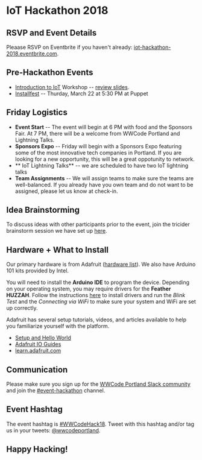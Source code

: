 # IoT Hackathon 2018

## RSVP and Event Details 

Pleaase RSVP on Eventbrite if you haven't already: [iot-hackathon-2018.eventbrite.com](https://www.eventbrite.com/e/iot-hackathon-2018-tickets-36977144635).

## Pre-Hackathon Events 
- [Introduction to IoT](https://www.meetup.com/Women-Who-Code-Portland/events/248234421/) Workshop -- 
[review slides](https://docs.google.com/presentation/d/1LfXI2aWKSoxYUCInwSsWgxw272ZSW7YMr65wycyVhkU/edit#slide=id.g3469160102_2_75).
- [Installfest](https://www.meetup.com/Women-Who-Code-Portland/events/245945228/) -- Thurday, March 22 at 5:30 PM at Puppet

## Friday Logistics
- **Event Start** -- The event will begin at 6 PM with food and the Sponsors Fair. At 7 PM, there will be a welcome from WWCode Portland 
and Lightning Talks.
- **Sponsors Expo** -- Friday will begin with a Sponsors Expo featuring some of the most innovative tech companies in Portland. If you 
are looking for a new opportunity, this will be a great oppotunity to network.
- ** IoT Lightning Talks** -- we are scheduled to have two IoT lightning talks
- **Team Assignments** -- We will assign teams to make sure the teams are well-balanced. If you already have you own team and do not 
want to be assigned, please let us know at check-in.

## Idea Brainstorming

To discuss ideas with other participants prior to the event, join the tricider brainstorm session we have set up 
[here](https://www.tricider.com/admin/3E2sZgVMiRJ/4q8ooN5iJ6F).

## Hardware + What to Install

Our primary hardware is from Adafruit ([hardware list](https://www.adafruit.com/wishlists/457925)). We also have Arduino 101 kits provided
by Intel.

You will need to install the **Arduino IDE** to program the device. Depending on your operating system, you may require drivers for the
**Feather HUZZAH**. Follow the instructions [here](https://learn.adafruit.com/adafruit-feather-huzzah-esp8266/using-arduino-ide) to install drivers and run the *Blink Test* and the *Connecting via WiFi* to make sure your system and WiFi are set up correctly.

Adafruit has several setup tutorials, videos, and articles available to help you familiarize yourself with the platform.
- [Setup and Hello World](https://learn.adafruit.com/adafruit-io-basics-esp8266-arduino?view=all)
- [Adafruit IO Guides](https://www.adafruit.com/product/2680#tab_learn)
- [learn.adafruit.com](https://learn.adafruit.com/)

## Communication

Please make sure you sign up for the [WWCode Portland Slack community](https://bitly.com/wwcpdx-slack) and join the 
[#event-hackathon]() channel.  

## Event Hashtag

The event hashtag is [#WWCodeHack18](https://twitter.com/hashtag/WWCodeHack18?src=hash). Tweet with this hashtag and/or tag us 
in your tweets: [@wwcodeportland](https://twitter.com/wwcodeportland).

## Happy Hacking! 
